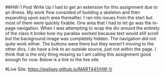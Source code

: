 ##HW-1 Post Write Up
I had to get an extension for this assignment due to an illness. My work flow
consisted of building a skeleton and then expanding upon each area thereafter.
I ran into issues from the start but most of them were quickly fixable. One area
that I had to let go was the in-page navigation. When I was attempting to wrap
the div around the entirety of the class it broke how my parallax worked because
text would still scroll but the background image was completely hidden. The
navigation did not quite work either. The buttons were there but they weren't
moving to the other divs. I do have a link to an outside source, just not within
the page. I think that is the only thing missing so I am calling this assignment
good enough for now. Below is a link to the live site.


#Live Site:
https://ewilsey.github.io/MART441/HW-1/
